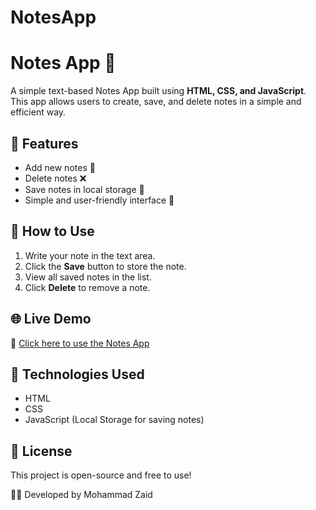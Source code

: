 # NotesApp
# Notes App 📝

A simple text-based Notes App built using **HTML, CSS, and JavaScript**. This app allows users to create, save, and delete notes in a simple and efficient way.

## 🔹 Features  
- Add new notes 📄  
- Delete notes ❌  
- Save notes in local storage 💾  
- Simple and user-friendly interface 🎨  

## 🚀 How to Use  
1. Write your note in the text area.  
2. Click the **Save** button to store the note.  
3. View all saved notes in the list.  
4. Click **Delete** to remove a note.  

## 🌐 Live Demo  
🔗 [Click here to use the Notes App](YOUR_GITHUB_PAGES_LINK_HERE)  

## 📌 Technologies Used  
- HTML  
- CSS  
- JavaScript (Local Storage for saving notes)  

## 📄 License  
This project is open-source and free to use!  

👨‍💻 Developed by Mohammad Zaid
